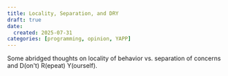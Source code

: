 ```yaml
---
title: Locality, Separation, and DRY
draft: true
date:
  created: 2025-07-31
categories: [programming, opinion, YAPP]
---
```


Some abridged thoughts on locality of behavior vs. separation of concerns and D(on't) R(epeat) Y(ourself).